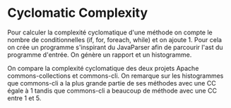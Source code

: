 # Cyclomatic Complexity
Pour calculer la complexité cyclomatique d'une méthode on compte le nombre de conditionnelles (if, for, foreach, while) et on ajoute 1. Pour cela on crée un programme s'inspirant du JavaParser afin de parcourir l'ast du programme d'entrée. On génère un rapport et un histogramme.

On compare la complexité cyclomatique des deux projets Apache commons-collections et commons-cli. On remarque sur les histogrammes que commons-cli a la plus grande partie de ses méthodes avec une CC égale à 1 tandis que commons-cli a beaucoup de méthode avec une CC entre 1 et 5.
